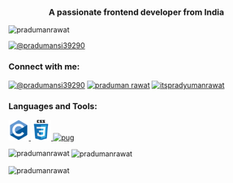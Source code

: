 <h3 align="center">A passionate frontend developer from India</h3>

<p align="left"> <img src="https://komarev.com/ghpvc/?username=pradumanrawat&label=Profile%20views&color=0e75b6&style=flat" alt="pradumanrawat" /> </p>

<p align="left"> <a href="https://twitter.com/@pradumansi39290" target="blank"><img src="https://img.shields.io/twitter/follow/@pradumansi39290?logo=twitter&style=for-the-badge" alt="@pradumansi39290" /></a> </p>

<h3 align="left">Connect with me:</h3>
<p align="left">
<a href="https://twitter.com/@pradumansi39290" target="blank"><img align="center" src="https://raw.githubusercontent.com/rahuldkjain/github-profile-readme-generator/master/src/images/icons/Social/twitter.svg" alt="@pradumansi39290" height="30" width="40" /></a>
<a href="https://linkedin.com/in/praduman rawat" target="blank"><img align="center" src="https://raw.githubusercontent.com/rahuldkjain/github-profile-readme-generator/master/src/images/icons/Social/linked-in-alt.svg" alt="praduman rawat" height="30" width="40" /></a>
<a href="https://instagram.com/itspradyumanrawat" target="blank"><img align="center" src="https://raw.githubusercontent.com/rahuldkjain/github-profile-readme-generator/master/src/images/icons/Social/instagram.svg" alt="itspradyumanrawat" height="30" width="40" /></a>
</p>

<h3 align="left">Languages and Tools:</h3>
<p align="left"> <a href="https://www.cprogramming.com/" target="_blank" rel="noreferrer"> <img src="https://raw.githubusercontent.com/devicons/devicon/master/icons/c/c-original.svg" alt="c" width="40" height="40"/> </a> <a href="https://www.w3schools.com/css/" target="_blank" rel="noreferrer"> <img src="https://raw.githubusercontent.com/devicons/devicon/master/icons/css3/css3-original-wordmark.svg" alt="css3" width="40" height="40"/> </a> <a href="https://pugjs.org" target="_blank" rel="noreferrer"> <img src="https://cdn.worldvectorlogo.com/logos/pug.svg" alt="pug" width="40" height="40"/> </a> </p>

<p><img align="left" src="https://github-readme-stats.vercel.app/api/top-langs?username=pradumanrawat&show_icons=true&locale=en&layout=compact" alt="pradumanrawat" /></p>

<p>&nbsp;<img align="center" src="https://github-readme-stats.vercel.app/api?username=pradumanrawat&show_icons=true&locale=en" alt="pradumanrawat" /></p>

<p><img align="center" src="https://github-readme-streak-stats.herokuapp.com/?user=pradumanrawat&" alt="pradumanrawat" /></p>
